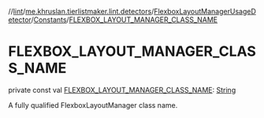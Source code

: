 //[lint](../../../../index.md)/[me.khruslan.tierlistmaker.lint.detectors](../../index.md)/[FlexboxLayoutManagerUsageDetector](../index.md)/[Constants](index.md)/[FLEXBOX_LAYOUT_MANAGER_CLASS_NAME](-f-l-e-x-b-o-x_-l-a-y-o-u-t_-m-a-n-a-g-e-r_-c-l-a-s-s_-n-a-m-e.md)

# FLEXBOX_LAYOUT_MANAGER_CLASS_NAME

private const val [FLEXBOX_LAYOUT_MANAGER_CLASS_NAME](-f-l-e-x-b-o-x_-l-a-y-o-u-t_-m-a-n-a-g-e-r_-c-l-a-s-s_-n-a-m-e.md): [String](https://kotlinlang.org/api/latest/jvm/stdlib/kotlin/-string/index.html)

A fully qualified FlexboxLayoutManager class name.
